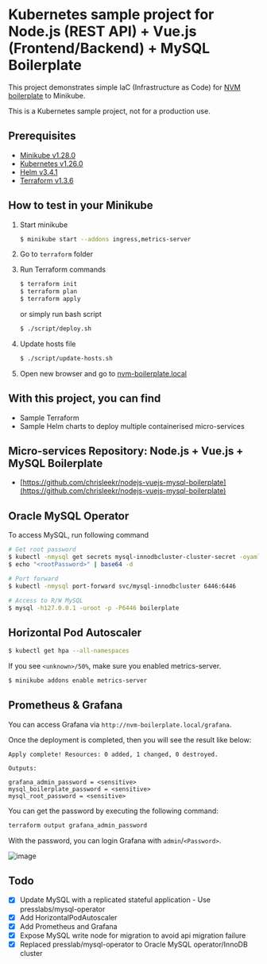 # Kubernetes sample project for Node.js (REST API) + Vue.js (Frontend/Backend) + MySQL Boilerplate

This project demonstrates simple IaC (Infrastructure as Code) for [NVM boilerplate](https://github.com/chrisleekr/nodejs-vuejs-mysql-boilerplate) to Minikube.

This is a Kubernetes sample project, not for a production use.

## Prerequisites

- [Minikube v1.28.0](https://kubernetes.io/docs/tasks/tools/install-minikube/)
- [Kubernetes v1.26.0](https://kubernetes.io/docs/tasks/tools/install-kubectl/)
- [Helm v3.4.1](https://helm.sh/docs/intro/install/)
- [Terraform v1.3.6](https://learn.hashicorp.com/tutorials/terraform/install-cli)

## How to test in your Minikube

1. Start minikube

   ```bash
   $ minikube start --addons ingress,metrics-server
   ```

2. Go to `terraform` folder

3. Run Terraform commands

   ```bash
   $ terraform init
   $ terraform plan
   $ terraform apply
   ```

   or simply run bash script

   ```bash
   $ ./script/deploy.sh
   ```

4. Update hosts file

   ```bash
   $ ./script/update-hosts.sh
   ```

5. Open new browser and go to [nvm-boilerplate.local](http://nvm-boilerplate.local)

## With this project, you can find

- Sample Terraform
- Sample Helm charts to deploy multiple containerised micro-services

## Micro-services Repository: Node.js + Vue.js + MySQL Boilerplate

- [https://github.com/chrisleekr/nodejs-vuejs-mysql-boilerplate](https://github.com/chrisleekr/nodejs-vuejs-mysql-boilerplate)

## Oracle MySQL Operator

To access MySQL, run following command

```bash
# Get root password
$ kubectl -nmysql get secrets mysql-innodbcluster-cluster-secret -oyaml
$ echo "<rootPassword>" | base64 -d

# Port forward
$ kubectl -nmysql port-forward svc/mysql-innodbcluster 6446:6446

# Access to R/W MySQL
$ mysql -h127.0.0.1 -uroot -p -P6446 boilerplate
```

## Horizontal Pod Autoscaler

```bash
$ kubectl get hpa --all-namespaces
```

If you see `<unknown>/50%`, make sure you enabled metrics-server.

```bash
$ minikube addons enable metrics-server
```

## Prometheus & Grafana

You can access Grafana via `http://nvm-boilerplate.local/grafana`.

Once the deployment is completed, then you will see the result like below:

```text
Apply complete! Resources: 0 added, 1 changed, 0 destroyed.

Outputs:

grafana_admin_password = <sensitive>
mysql_boilerplate_password = <sensitive>
mysql_root_password = <sensitive>
```

You can get the password by executing the following command:

```bash
terraform output grafana_admin_password
```

With the password, you can login Grafana with `admin`/`<Password>`.

![image](https://user-images.githubusercontent.com/5715919/100513860-4a031880-31c4-11eb-8ef2-04202055aa78.png)

## Todo

- [x] Update MySQL with a replicated stateful application - Use presslabs/mysql-operator
- [x] Add HorizontalPodAutoscaler
- [x] Add Prometheus and Grafana
- [x] Expose MySQL write node for migration to avoid api migration failure
- [x] Replaced presslab/mysql-operator to Oracle MySQL operator/InnoDB cluster

